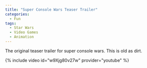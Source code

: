 ```yaml
---
title: "Super Console Wars Teaser Trailer"
categories:
  - Fun
tags:
  - Star Wars
  - Video Games
  - Animation
---
```


The original teaser trailer for super console wars.  This is old as dirt.

{% include video id="w9Xjg80v27w" provider="youtube" %}
